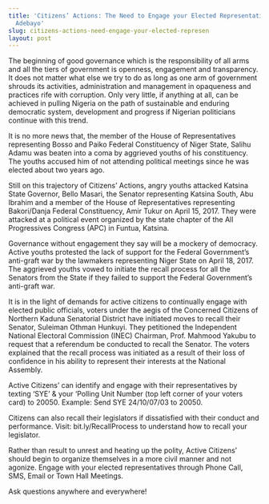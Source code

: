 ```yaml
---
title: 'Citizens’ Actions: The Need to Engage your Elected Representatives! –Ishola
  Adebayo'
slug: citizens-actions-need-engage-your-elected-represen
layout: post
---
```


The beginning of good governance which is the responsibility of all arms and all the tiers of government is openness, engagement and transparency. It does not matter what else we try to do as long as one arm of government shrouds its activities, administration and management in opaqueness and practices rife with corruption. Only very little, if anything at all, can be achieved in pulling Nigeria on the path of sustainable and enduring democratic system, development and progress if Nigerian politicians continue with this trend.

It is no more news that, the member of the House of Representatives representing Bosso and Paiko Federal Constituency of Niger State, Salihu Adamu was beaten into a coma by aggrieved youths of his constituency. The youths accused him of not attending political meetings since he was elected about two years ago.

Still on this trajectory of Citizens’ Actions, angry youths attacked Katsina State Governor, Bello Masari, the Senator representing Katsina South, Abu Ibrahim and a member of the House of Representatives representing Bakori/Danja Federal Constituency, Amir Tukur on April 15, 2017. They were attacked at a political event organized by the state chapter of the All Progressives Congress (APC) in Funtua, Katsina. 

Governance without engagement they say will be a mockery of democracy. Active youths protested the lack of support for the Federal Government’s anti-graft war by the lawmakers representing Niger State on April 18, 2017. The aggrieved youths vowed to initiate the recall process for all the Senators from the State if they failed to support the Federal Government’s anti-graft war.

It is in the light of demands for active citizens to continually engage with elected public officials, voters under the aegis of the Concerned Citizens of Northern Kaduna Senatorial District have initiated moves to recall their Senator, Suleiman Othman Hunkuyi. They petitioned the Independent National Electoral Commission (INEC) Chairman, Prof. Mahmood Yakubu to request that a referendum be conducted to recall the Senator. The voters explained that the recall process was initiated as a result of their loss of confidence in his ability to represent their interests at the National Assembly. 

Active Citizens’ can identify and engage with their representatives by texting ‘SYE’ & your ‘Polling Unit Number (top left corner of your voters card) to 20050. Example: Send SYE 24/10/07/03 to 20050.

Citizens can also recall their legislators if dissatisfied with their conduct and performance. Visit: bit.ly/RecallProcess to understand how to recall your legislator. 

Rather than result to unrest and heating up the polity, Active Citizens’ should begin to organize themselves in a more civil manner and not agonize. Engage with your elected representatives through Phone Call, SMS, Email or Town Hall Meetings. 

Ask questions anywhere and everywhere!
